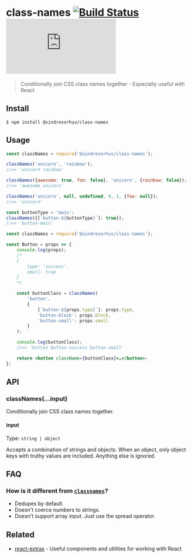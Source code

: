 # class-names [![Build Status](https://travis-ci.com/sindresorhus/class-names.svg?branch=master)](https://travis-ci.com/sindresorhus/class-names) [![gzip size](https://img.badgesize.io/https://cdn.jsdelivr.net/npm/@sindresorhus/class-names/index.js?compression=gzip)](https://cdn.jsdelivr.net/npm/@sindresorhus/class-names/index.js)

> Conditionally join CSS class names together - Especially useful with React

## Install

```
$ npm install @sindresorhus/class-names
```

## Usage

```js
const classNames = require('@sindresorhus/class-names');

classNames('unicorn', 'rainbow');
//=> 'unicorn rainbow'

classNames({awesome: true, foo: false}, 'unicorn', {rainbow: false});
//=> 'awesome unicorn'

classNames('unicorn', null, undefined, 0, 1, {foo: null});
//=> 'unicorn'

const buttonType = 'main';
classNames({[`button-${buttonType}`]: true});
//=> 'button-main'
```

```jsx
const classNames = require('@sindresorhus/class-names');

const Button = props => {
	console.log(props);
	/*
	{
		type: 'success',
		small: true
	}
	*/

	const buttonClass = classNames(
		'button',
		{
			[`button-${props.type}`]: props.type,
			'button-block': props.block,
			'button-small': props.small
		}
	);

	console.log(buttonClass);
	//=> 'button button-success button-small'

	return <button className={buttonClass}>…</button>;
};
```

## API

### classNames(…input)

Conditionally join CSS class names together.

#### input

Type: `string | object`

Accepts a combination of strings and objects. When an object, only object keys with truthy values are included. Anything else is ignored.

## FAQ

### How is it different from [`classnames`](https://github.com/JedWatson/classnames)?

- Dedupes by default.
- Doesn't coerce numbers to strings.
- Doesn't support array input. Just use the spread operator.

## Related

- [react-extras](https://github.com/sindresorhus/react-extras) - Useful components and utilities for working with React
